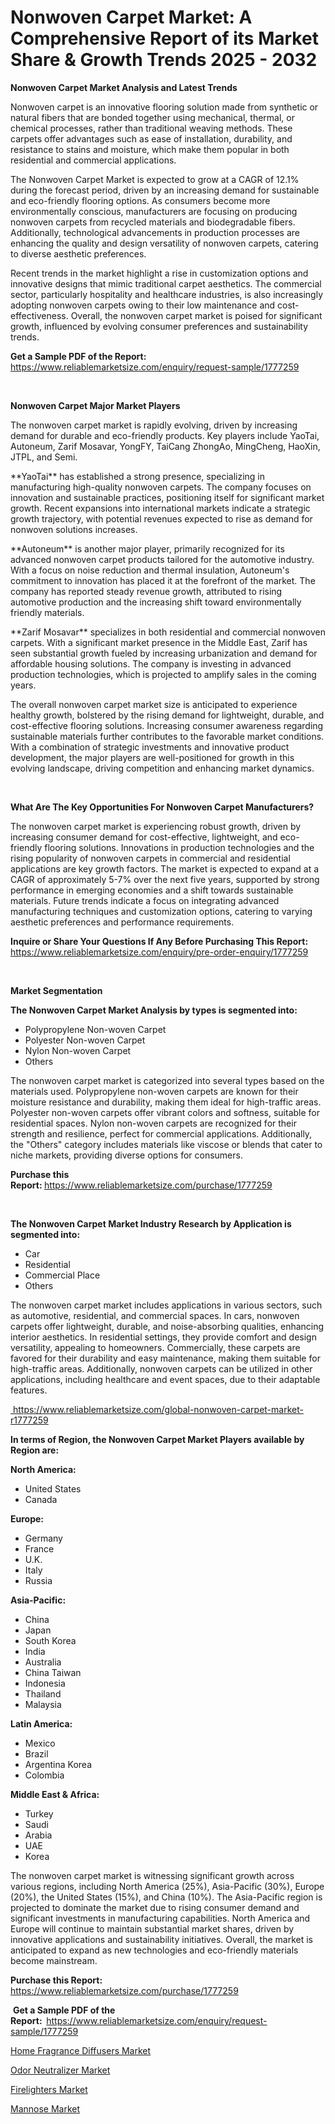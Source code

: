 <p><h1>Nonwoven Carpet Market: A Comprehensive Report of its Market Share & Growth Trends 2025 - 2032</h1></p><p><strong>Nonwoven Carpet Market Analysis and Latest Trends</strong></p>
<p><p>Nonwoven carpet is an innovative flooring solution made from synthetic or natural fibers that are bonded together using mechanical, thermal, or chemical processes, rather than traditional weaving methods. These carpets offer advantages such as ease of installation, durability, and resistance to stains and moisture, which make them popular in both residential and commercial applications.</p><p>The Nonwoven Carpet Market is expected to grow at a CAGR of 12.1% during the forecast period, driven by an increasing demand for sustainable and eco-friendly flooring options. As consumers become more environmentally conscious, manufacturers are focusing on producing nonwoven carpets from recycled materials and biodegradable fibers. Additionally, technological advancements in production processes are enhancing the quality and design versatility of nonwoven carpets, catering to diverse aesthetic preferences.</p><p>Recent trends in the market highlight a rise in customization options and innovative designs that mimic traditional carpet aesthetics. The commercial sector, particularly hospitality and healthcare industries, is also increasingly adopting nonwoven carpets owing to their low maintenance and cost-effectiveness. Overall, the nonwoven carpet market is poised for significant growth, influenced by evolving consumer preferences and sustainability trends.</p></p>
<p><strong>Get a Sample PDF of the Report:&nbsp;</strong> <a href="https://www.reliablemarketsize.com/enquiry/request-sample/1777259?utm_campaign=1991&utm_medium=2&utm_source=Github&utm_content=ia&utm_term=04042025&utm_id=nonwoven-carpet">https://www.reliablemarketsize.com/enquiry/request-sample/1777259</a></p>
<p>&nbsp;</p>
<p><strong>Nonwoven Carpet Major Market Players</strong></p>
<p><p>The nonwoven carpet market is rapidly evolving, driven by increasing demand for durable and eco-friendly products. Key players include YaoTai, Autoneum, Zarif Mosavar, YongFY, TaiCang ZhongAo, MingCheng, HaoXin, JTPL, and Semi.</p><p>**YaoTai** has established a strong presence, specializing in manufacturing high-quality nonwoven carpets. The company focuses on innovation and sustainable practices, positioning itself for significant market growth. Recent expansions into international markets indicate a strategic growth trajectory, with potential revenues expected to rise as demand for nonwoven solutions increases.</p><p>**Autoneum** is another major player, primarily recognized for its advanced nonwoven carpet products tailored for the automotive industry. With a focus on noise reduction and thermal insulation, Autoneum's commitment to innovation has placed it at the forefront of the market. The company has reported steady revenue growth, attributed to rising automotive production and the increasing shift toward environmentally friendly materials.</p><p>**Zarif Mosavar** specializes in both residential and commercial nonwoven carpets. With a significant market presence in the Middle East, Zarif has seen substantial growth fueled by increasing urbanization and demand for affordable housing solutions. The company is investing in advanced production technologies, which is projected to amplify sales in the coming years.</p><p>The overall nonwoven carpet market size is anticipated to experience healthy growth, bolstered by the rising demand for lightweight, durable, and cost-effective flooring solutions. Increasing consumer awareness regarding sustainable materials further contributes to the favorable market conditions. With a combination of strategic investments and innovative product development, the major players are well-positioned for growth in this evolving landscape, driving competition and enhancing market dynamics.</p></p>
<p>&nbsp;</p>
<p><strong>What Are The Key Opportunities For Nonwoven Carpet Manufacturers?</strong></p>
<p><p>The nonwoven carpet market is experiencing robust growth, driven by increasing consumer demand for cost-effective, lightweight, and eco-friendly flooring solutions. Innovations in production technologies and the rising popularity of nonwoven carpets in commercial and residential applications are key growth factors. The market is expected to expand at a CAGR of approximately 5-7% over the next five years, supported by strong performance in emerging economies and a shift towards sustainable materials. Future trends indicate a focus on integrating advanced manufacturing techniques and customization options, catering to varying aesthetic preferences and performance requirements.</p></p>
<p><strong>Inquire or Share Your Questions If Any Before Purchasing This Report:</strong> <a href="https://www.reliablemarketsize.com/enquiry/pre-order-enquiry/1777259?utm_campaign=1991&utm_medium=2&utm_source=Github&utm_content=ia&utm_term=04042025&utm_id=nonwoven-carpet">https://www.reliablemarketsize.com/enquiry/pre-order-enquiry/1777259</a></p>
<p>&nbsp;</p>
<p><strong>Market Segmentation</strong></p>
<p><strong>The Nonwoven Carpet Market Analysis by types is segmented into:</strong></p>
<p><ul><li>Polypropylene Non-woven Carpet</li><li>Polyester Non-woven Carpet</li><li>Nylon Non-woven Carpet</li><li>Others</li></ul></p>
<p><p>The nonwoven carpet market is categorized into several types based on the materials used. Polypropylene non-woven carpets are known for their moisture resistance and durability, making them ideal for high-traffic areas. Polyester non-woven carpets offer vibrant colors and softness, suitable for residential spaces. Nylon non-woven carpets are recognized for their strength and resilience, perfect for commercial applications. Additionally, the "Others" category includes materials like viscose or blends that cater to niche markets, providing diverse options for consumers.</p></p>
<p><strong>Purchase this Report:&nbsp;</strong><a href="https://www.reliablemarketsize.com/purchase/1777259?utm_campaign=1991&utm_medium=2&utm_source=Github&utm_content=ia&utm_term=04042025&utm_id=nonwoven-carpet">https://www.reliablemarketsize.com/purchase/1777259</a></p>
<p>&nbsp;</p>
<p><strong>The Nonwoven Carpet Market Industry Research by Application is segmented into:</strong></p>
<p><ul><li>Car</li><li>Residential</li><li>Commercial Place</li><li>Others</li></ul></p>
<p><p>The nonwoven carpet market includes applications in various sectors, such as automotive, residential, and commercial spaces. In cars, nonwoven carpets offer lightweight, durable, and noise-absorbing qualities, enhancing interior aesthetics. In residential settings, they provide comfort and design versatility, appealing to homeowners. Commercially, these carpets are favored for their durability and easy maintenance, making them suitable for high-traffic areas. Additionally, nonwoven carpets can be utilized in other applications, including healthcare and event spaces, due to their adaptable features.</p></p>
<p><a href="https://www.reliablemarketsize.com/global-nonwoven-carpet-market-r1777259?utm_campaign=1991&utm_medium=2&utm_source=Github&utm_content=ia&utm_term=04042025&utm_id=nonwoven-carpet">&nbsp;https://www.reliablemarketsize.com/global-nonwoven-carpet-market-r1777259</a></p>
<p><strong>In terms of Region, the Nonwoven Carpet Market Players available by Region are:</strong></p>
<p>
    <p> <strong> North America: </strong>
        <ul>
            <li>United States</li>
            <li>Canada</li>
        </ul>
        </p> 
    <p> <strong> Europe: </strong>
        <ul>
            <li>Germany</li>
            <li>France</li>
            <li>U.K.</li>
            <li>Italy</li>
            <li>Russia</li>
        </ul>
        </p> 
    <p> <strong> Asia-Pacific: </strong>
        <ul>
            <li>China</li>
            <li>Japan</li>
            <li>South Korea</li>
            <li>India</li>
            <li>Australia</li>
            <li>China Taiwan</li>
            <li>Indonesia</li>
            <li>Thailand</li>
            <li>Malaysia</li>
        </ul>
        </p> 
    <p> <strong> Latin America: </strong>
        <ul>
            <li>Mexico</li>
            <li>Brazil</li>
            <li>Argentina Korea</li>
            <li>Colombia</li>
        </ul>
        </p> 
    <p> <strong> Middle East & Africa: </strong>
        <ul>
            <li>Turkey</li>
            <li>Saudi</li>
            <li>Arabia</li>
            <li>UAE</li>
            <li>Korea</li>
        </ul>
    </p>
    </p>
<p><p>The nonwoven carpet market is witnessing significant growth across various regions, including North America (25%), Asia-Pacific (30%), Europe (20%), the United States (15%), and China (10%). The Asia-Pacific region is projected to dominate the market due to rising consumer demand and significant investments in manufacturing capabilities. North America and Europe will continue to maintain substantial market shares, driven by innovative applications and sustainability initiatives. Overall, the market is anticipated to expand as new technologies and eco-friendly materials become mainstream.</p></p>
<p><strong>Purchase this Report: </strong><a href="https://www.reliablemarketsize.com/purchase/1777259?utm_campaign=1991&utm_medium=2&utm_source=Github&utm_content=ia&utm_term=04042025&utm_id=nonwoven-carpet">https://www.reliablemarketsize.com/purchase/1777259</a></p>
<p>&nbsp;<strong>Get a Sample PDF of the Report:&nbsp;&nbsp;</strong><a href="https://www.reliablemarketsize.com/enquiry/request-sample/1777259?utm_campaign=1991&utm_medium=2&utm_source=Github&utm_content=ia&utm_term=04042025&utm_id=nonwoven-carpet">https://www.reliablemarketsize.com/enquiry/request-sample/1777259</a></p>
<p><strong></strong></p>
<p><p><a href="https://github.com/gfellcincot4/Market-Research-Report-List-1/blob/main/home-fragrance-diffusers-market.md?utm_campaign=1991&utm_medium=2&utm_source=Github&utm_content=ia&utm_term=04042025&utm_id=nonwoven-carpet">Home Fragrance Diffusers Market</a></p><p><a href="https://github.com/fallalenoswG/Market-Research-Report-List-1/blob/main/odor-neutralizer-market.md?utm_campaign=1991&utm_medium=2&utm_source=Github&utm_content=ia&utm_term=04042025&utm_id=nonwoven-carpet">Odor Neutralizer Market</a></p><p><a href="https://github.com/YashRP12/Market-Research-Report-List-7/blob/main/firelighters-market.md?utm_campaign=1991&utm_medium=2&utm_source=Github&utm_content=ia&utm_term=04042025&utm_id=nonwoven-carpet">Firelighters Market</a></p><p><a href="https://github.com/countpapajwp/Market-Research-Report-List-1/blob/main/mannose-market.md?utm_campaign=1991&utm_medium=2&utm_source=Github&utm_content=ia&utm_term=04042025&utm_id=nonwoven-carpet">Mannose Market</a></p></p>